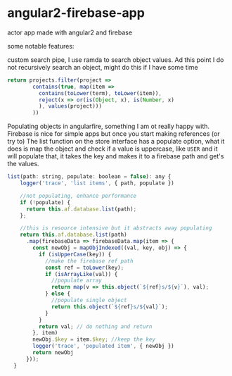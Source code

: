 # angular2-firebase-app
actor app made with angular2 and firebase

some notable features: 

custom search pipe, I use ramda to search object values. Ad this point I do not recursively search an object, might do this if I have some time

```javascript
return projects.filter(project =>
        contains(true, map(item =>
          contains(toLower(term), toLower(item)),
          reject(x => or(is(Object, x), is(Number, x)
          ), values(project)))
        ))
```

Populating objects in angularfire, something I am ot really happy with. Firebase is nice for simple apps but once you start making references (or try to) 
The list function on the store interface has a populate option, what it does is map the object and check if a value is uppercase, like `USER` and it will populate that,
it takes the key and makes it to a firebase path and get's the values.
```javascript
list(path: string, populate: boolean = false): any {
    logger('trace', 'list items', { path, populate })

    //not populating, enhance performance
    if (!populate) {
      return this.af.database.list(path);
    };

    //this is resource intensive but it abstracts away populating
    return this.af.database.list(path)
      .map(firebaseData => firebaseData.map(item => {
        const newObj = mapObjIndexed((val, key, obj) => {
          if (isUpperCase(key)) {
            //make the firebase ref path
            const ref = toLower(key);
            if (isArrayLike(val)) {
              //populate array
              return map(v => this.object(`${ref}s/${v}`), val);
            } else {
              //populate single object
              return this.object(`${ref}s/${val}`);
            }
          }
          return val; // do nothing and return
        }, item)
        newObj.$key = item.$key; //keep the key
        logger('trace', 'populated item', { newObj })
        return newObj
      }));
  }

```
